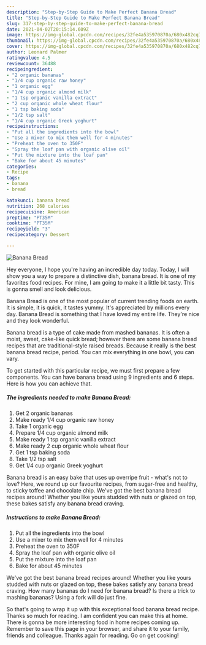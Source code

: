 ```yaml
---
description: "Step-by-Step Guide to Make Perfect Banana Bread"
title: "Step-by-Step Guide to Make Perfect Banana Bread"
slug: 317-step-by-step-guide-to-make-perfect-banana-bread
date: 2021-04-02T20:15:14.609Z
image: https://img-global.cpcdn.com/recipes/32fe4a535970870a/680x482cq70/banana-bread-recipe-main-photo.jpg
thumbnail: https://img-global.cpcdn.com/recipes/32fe4a535970870a/680x482cq70/banana-bread-recipe-main-photo.jpg
cover: https://img-global.cpcdn.com/recipes/32fe4a535970870a/680x482cq70/banana-bread-recipe-main-photo.jpg
author: Leonard Palmer
ratingvalue: 4.5
reviewcount: 36488
recipeingredient:
- "2 organic bananas"
- "1/4 cup organic raw honey"
- "1 organic egg"
- "1/4 cup organic almond milk"
- "1 tsp organic vanilla extract"
- "2 cup organic whole wheat flour"
- "1 tsp baking soda"
- "1/2 tsp salt"
- "1/4 cup organic Greek yoghurt"
recipeinstructions:
- "Put all the ingredients into the bowl"
- "Use a mixer to mix them well for 4 minutes"
- "Preheat the oven to 350F"
- "Spray the loaf pan with organic olive oil"
- "Put the mixture into the loaf pan"
- "Bake for about 45 minutes"
categories:
- Recipe
tags:
- banana
- bread

katakunci: banana bread 
nutrition: 268 calories
recipecuisine: American
preptime: "PT35M"
cooktime: "PT35M"
recipeyield: "3"
recipecategory: Dessert

---
```



![Banana Bread](https://img-global.cpcdn.com/recipes/32fe4a535970870a/680x482cq70/banana-bread-recipe-main-photo.jpg)

Hey everyone, I hope you're having an incredible day today. Today, I will show you a way to prepare a distinctive dish, banana bread. It is one of my favorites food recipes. For mine, I am going to make it a little bit tasty. This is gonna smell and look delicious.

Banana Bread is one of the most popular of current trending foods on earth. It is simple, it is quick, it tastes yummy. It's appreciated by millions every day. Banana Bread is something that I have loved my entire life. They're nice and they look wonderful.

Banana bread is a type of cake made from mashed bananas. It is often a moist, sweet, cake-like quick bread; however there are some banana bread recipes that are traditional-style raised breads. Because it really is the best banana bread recipe, period. You can mix everything in one bowl, you can vary.


To get started with this particular recipe, we must first prepare a few components. You can have banana bread using 9 ingredients and 6 steps. Here is how you can achieve that.

<!--inarticleads1-->

##### The ingredients needed to make Banana Bread:

1. Get 2 organic bananas
1. Make ready 1/4 cup organic raw honey
1. Take 1 organic egg
1. Prepare 1/4 cup organic almond milk
1. Make ready 1 tsp organic vanilla extract
1. Make ready 2 cup organic whole wheat flour
1. Get 1 tsp baking soda
1. Take 1/2 tsp salt
1. Get 1/4 cup organic Greek yoghurt


Banana bread is an easy bake that uses up overripe fruit - what&#39;s not to love? Here, we round up our favourite recipes, from sugar-free and healthy, to sticky toffee and chocolate chip. We&#39;ve got the best banana bread recipes around! Whether you like yours studded with nuts or glazed on top, these bakes satisfy any banana bread craving. 

<!--inarticleads2-->

##### Instructions to make Banana Bread:

1. Put all the ingredients into the bowl
1. Use a mixer to mix them well for 4 minutes
1. Preheat the oven to 350F
1. Spray the loaf pan with organic olive oil
1. Put the mixture into the loaf pan
1. Bake for about 45 minutes


We&#39;ve got the best banana bread recipes around! Whether you like yours studded with nuts or glazed on top, these bakes satisfy any banana bread craving. How many bananas do I need for banana bread? Is there a trick to mashing bananas? Using a fork will do just fine. 

So that's going to wrap it up with this exceptional food banana bread recipe. Thanks so much for reading. I am confident you can make this at home. There is gonna be more interesting food in home recipes coming up. Remember to save this page in your browser, and share it to your family, friends and colleague. Thanks again for reading. Go on get cooking!
